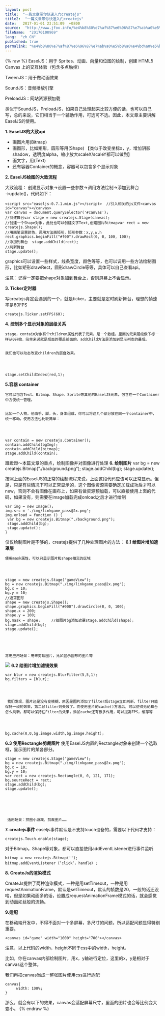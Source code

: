 ```yaml
---
layout: post
title:  "一篇文章带你快速入门createjs"
title2:  "一篇文章带你快速入门createjs"
date:   2017-01-01 23:51:09  +0800
source:  "http://www.jfox.info/%e4%b8%80%e7%af%87%e6%96%87%e7%ab%a0%e5%b8%a6%e4%bd%a0%e5%bf%ab%e9%80%9f%e5%85%a5%e9%97%a8createjs.html"
fileName:  "20170100969"
lang:  "zh_CN"
published: true
permalink: "%e4%b8%80%e7%af%87%e6%96%87%e7%ab%a0%e5%b8%a6%e4%bd%a0%e5%bf%ab%e9%80%9f%e5%85%a5%e9%97%a8createjs.html"
---
```

{% raw %}
EaselJS：用于 Sprites、动画、向量和位图的绘制，创建 HTML5 Canvas 上的交互体验（包含多点触控） 

  TweenJS：用于做动画效果 
 

  SoundJS：音频播放引擎 
 

  PreloadJS：网站资源预加载 
 

  类似于SoundJS，PreloadJS，如果自己处理起来比较方便的话，也可以自己写，总的来说，它们相当于一个辅助作用，可选可不选。因此，本文章主要讲解EaselJS的使用。 
 
 
 **1. EaselJS的大致api**
- 画图片用(Bitmap)
- 画图形，比如矩形，圆形等用(Shape) 【类似于改变坐标x，y，增加阴影shadow，透明度alpha，缩小放大scaleX/scaleY都可以做到】
- 画文字，用(Text)
- 还有容器Container的概念，容器可以包含多个显示对象

**2. EaselJS绘图的大致流程** 
 
 
 
   大致流程： 
  创建显示对象→设置一些参数→调用方法绘制→添加到舞台→update()，代码如下： 
  
  
   
   
    <script src="easeljs-0.7.1.min.js"></script>  //引入相关的js文件<canvas id="canvas"></canvas>
    var canvas = document.querySelector('#canvas');
    //创建舞台var stage = new createjs.Stage(canvas);
    //创建一个Shape对象，此处也可以创建文字Text,创建图片Bitmapvar rect = new createjs.Shape();
    //用画笔设置颜色，调用方法画矩形，矩形参数：x,y,w,h
    rect.graphics.beginFill("#f00").drawRect(0, 0, 100, 100);
    //添加到舞台  stage.addChild(rect);
    //刷新舞台
    stage.update();

graphics可以设置一些样式，线条宽度，颜色等等，也可以调用一些方法绘制图形，比如矩形drawRect，圆形drawCircle等等，具体可以自己查看api。
 
  
 
   注意：记得一定要把shape对象加到舞台上，否则屏幕上不会显示。 
  
 
 
  
  **3. Ticker定时器** 
  
 
   写createjs肯定会遇到的一个，就是ticker，主要就是定时刷新舞台，理想的帧速率是60FPS 
  
  
   
   
    createjs.Ticker.setFPS(60);  

**4. 控制多个显示对象的层级关系** 
   
  
    stage，contain对象有个children属性代表子元素，是一个数组，里面的元素层级像下标一样从0开始，简单来说就是后面的覆盖前面的，addChild方法是添加到显示列表的最后。 
   
  
    我们也可以动态改变children的层叠效果。 
   
   
    
    
    stage.setChildIndex(red,1);

**5.容器 container** 
   
  
    它可以包含Text、Bitmap、Shape、Sprite等其他的EaselJS元素，包含在一个Container中方便统一管理。 
   
  
    比如一个人物，他由手，脚，头，身体组成，你可以将这几个部分放在同一个container中，统一移动。使用方法也比较简单： 
   
   
    
    
    var contain = new createjs.Container(); 
    contain.addChild(bgImg);
    contain.addChild(bitmap);  
    stage.addChild(contain);

蹬蹬蹬～本篇文章的重点，绘制图像并对图像进行处理
**6. 绘制图片**
    var bg = new createjs.Bitmap("./background.png");
    stage.addChild(bg);
    stage.update();

按照上面的EaselJS的正常的绘制流程来说，上面这段代码应该可以正常显示。但是，只是有些情况下可以正常显示的，这个图像资源需要确定加载成功后才可以new，否则不会有图像在画布上，如果有做资源预加载，可以直接使用上面的代码，如果没有，则需要在image加载完成onload之后才进行绘制

    var img = new Image();
    img.src = './img/linkgame_pass@2x.png';
    img.onload = function () {
     var bg = new createjs.Bitmap("./background.png");
     stage.addChild(bg);
     stage.update();
    }

 仅仅绘制图片是不够的，createjs提供了几种处理图片的方法：
**6.1 给图片增加遮罩层** 
   
  
    使用mask属性，可以只显示图片和shape相交的区域 
   
   
    
    
    stage = new createjs.Stage("gameView");
    bg = new createjs.Bitmap("./img/linkgame_pass@2x.png");
    bg.x = 10;
    bg.y = 10;
    //遮罩图形
    shape = new createjs.Shape();
    shape.graphics.beginFill("#000").drawCircle(0, 0, 100);
    shape.x = 200;
    shape.y = 100;
    bg.mask = shape;     //给图片bg添加遮罩stage.addChild(shape);
    stage.addChild(bg);
    stage.update();

 
    
   
  
    常用应用场景：用来剪裁图片，比如显示圆形的图片等 
   
   
   ![](/wp-content/uploads/2017/06/910706-20170620210438148-1566406616.png)
**6.2 给图片增加滤镜效果**

    var blur = new createjs.BlurFilter(5,5,1);
    bg.filters = [blur];

 
    
   
     我们发现，图片还是没有变模糊，原因是图片添加了filter后stage立即刷新，filter只能保持一帧的效果，第二帧filter则失效了。而使用图片的cache()方法后，可以使得无论舞台怎么刷新，都可以保持住Filter的效果，添加cache还有很多作用，可以提高FPS，缓存等 
    
    
     
     
    bg.cache(0,0,bg.image.width,bg.image.height);

**6.3 使用Rectangle剪裁图片** 使用EaselJS内置的Rectangle对象来创建一个选取框，显示图片的某各部分。 
   
   
    
    
    stage = new createjs.Stage("gameView");
    bg = new createjs.Bitmap("./img/linkgame_pass@2x.png");
    bg.x = 10;
    bg.y = 10;
    var rect = new createjs.Rectangle(0, 0, 121, 171);
    bg.sourceRect = rect;
    stage.addChild(bg);
    stage.update();

 
    
   
   
   
     适用场景：拼图小游戏，剪裁图片…… 
     
   
   
   **7. createjs事件**
easeljs事件默认是不支持touch设备的，需要以下代码才支持：

    createjs.Touch.enable(stage);

对于Bitmap，Shape等对象，都可以直接使用addEventListener进行事件监听

    bitmap = new createjs.Bitmap('');
    bitmap.addEventListener（‘click’，handle）;

**8. CreateJs的渲染模式** 
 

  CreateJs提供了两种渲染模式，一种是用setTimeout，一种是用requestAnimationFrame，默认是setTimeout，默认的帧数是20，一般的话还没啥，但是如果动画多的话，设置成requestAnimationFrame模式的话，就会感觉到动画如丝般的流畅。 
 
 
 **9.适配** 
 

  在移动端开发中，不得不面对一个多屏幕，多尺寸的问题，所以适配问题显得特别重要。 
 
 
  
  
    <canvas id="game" width="1000" height="700"></canvas>

注意，以上代码的width，height不同于css中的width，height。

比如，你在canvas内部绘制图片，用x，y轴进行定位，这里的x，y是相对于canvas这个整体。

我们再把canvas当成一整张图片使用css进行适配

    canvas{
         width: 100%;
    }

那么，就会有以下的效果，canvas会适配屏幕尺寸，里面的图片也会等比例变大变小。
{% endraw %}
